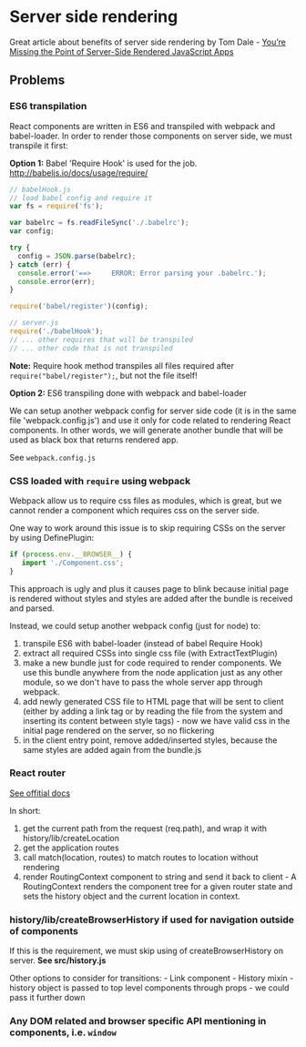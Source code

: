 # Server side rendering
Great article about benefits of server side rendering by Tom Dale - [You’re Missing the Point of Server-Side Rendered JavaScript Apps](http://tomdale.net/2015/02/youre-missing-the-point-of-server-side-rendered-javascript-apps/)
## Problems

### ES6 transpilation
 React components are written in ES6 and transpiled with webpack and babel-loader.
 In order to render those components on server side, we must transpile it first: 
 
 **Option 1:** Babel 'Require Hook' is used for the job. http://babeljs.io/docs/usage/require/
 ```javascript
 // babelHook.js
 // load babel config and require it
 var fs = require('fs');
 
 var babelrc = fs.readFileSync('./.babelrc');
 var config;
 
 try {
   config = JSON.parse(babelrc);
 } catch (err) {
   console.error('==>     ERROR: Error parsing your .babelrc.');
   console.error(err);
 }
 
 require('babel/register')(config);
 ```
 ```javascript
 // server.js
 require('./babelHook');
 // ... other requires that will be transpiled
 // ... other code that is not transpiled
 ```
  
 **Note:** Require hook method transpiles all files required after `require("babel/register");`, but not the file itself! 
 
 **Option 2:** ES6 transpiling done with webpack and babel-loader
 
 We can setup another webpack config for server side code (it is in the same file 'webpack.config.js') and use it only for code related to rendering React components.
 In other words, we will generate another bundle that will be used as black box that returns rendered app.
 
 See `webpack.config.js`
 
### CSS loaded with `require` using webpack
 Webpack allow us to require css files as modules, which is great, but we cannot render a component which requires css on the server side.
 
 One way to work around this issue is to skip requiring CSSs on the server by using DefinePlugin: 
 ```javascript
 if (process.env.__BROWSER__) {
    import './Component.css';
 }
 ```
 This approach is ugly and plus it causes page to blink because initial page is rendered without styles and styles are added after the bundle is received and parsed.

 Instead, we could setup another webpack config (just for node) to:
   1. transpile ES6 with babel-loader (instead of babel Require Hook)
   2. extract all required CSSs into single css file (with ExtractTextPlugin)
   3. make a new bundle just for code required to render components. We use this bundle anywhere from the node application just as any other module, so we don't have to pass the whole server app through webpack.
   4. add newly generated CSS file to HTML page that will be sent to client (either by adding a link tag or by reading the file from the system and inserting its content between style tags) - now we have valid css in the initial page rendered on the server, so no flickering
   5. in the client entry point, remove added/inserted styles, because the same styles are added again from the bundle.js

### React router
[See offitial docs](https://github.com/rackt/react-router/blob/master/docs/guides/advanced/ServerRendering.md)

In short:
  1. get the current path from the request (req.path), and wrap it with history/lib/createLocation
  2. get the application routes
  3. call match(location, routes) to match routes to location without rendering
  4. render RoutingContext component to string and send it back to client - A RoutingContext renders the component tree for a given router state and sets the history object and the current location in context.
  
### history/lib/createBrowserHistory if used for navigation outside of components
  If this is the requirement, we must skip using of createBrowserHistory on server. **See src/history.js**
  
  Other options to consider for transitions:
    - Link component
    - History mixin
    - history object is passed to top level components through props - we could pass it further down
  
### Any DOM related and browser specific API mentioning in components, i.e. `window`
 
 